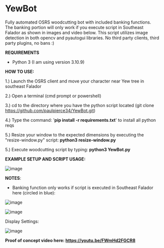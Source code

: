 # YewBot
Fully automated OSRS woodcutting bot with included banking functions. The banking portion will only work if you execute script in Southeast Falador as shown in images and video below. This script utilizes image detection in both opencv and pyautogui libraries. No third party clients, third party plugins, no bans :) 




**REQUIREMENTS**

- Python 3 (I am using version 3.10.9)

**HOW TO USE:**

1.) Launch the OSRS client and move your character near Yew tree in southeast Falador

2.) Open a terminal (cmd prompt or powershell)

3.) cd to the directory where you have the python script located (git clone https://github.com/paulpierce34/YewBot.git)

4.) Type the command: '**pip install -r requirements.txt**' to install all python reqs

5.) Resize your window to the expected dimensions by executing the "resize-window.py" script: **python3 resize-window.py**

5.) Execute woodcutting script by typing: **python3 YewBot.py**

**EXAMPLE SETUP AND SCRIPT USAGE:**

![image](https://user-images.githubusercontent.com/33561650/220514760-a84d6b64-8ba6-4a4b-8249-24d2f996a384.png)





**NOTES**:


- Banking function only works if script is executed in Southeast Falador here (circled in blue):

![image](https://user-images.githubusercontent.com/33561650/219968282-2b548a4b-6034-47ce-8eac-ba5dbb735231.png)

![image](https://user-images.githubusercontent.com/33561650/220515027-8f019073-e19f-4f29-912b-49ccf053e84a.png)

Display Settings:

![image](https://user-images.githubusercontent.com/33561650/225092968-78924509-0d58-44c4-857e-7d1a35a9964e.png)


**Proof of concept video here: https://youtu.be/FWmHd2FGCR8**
